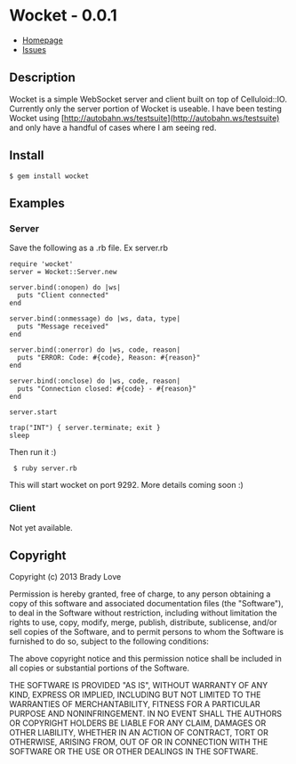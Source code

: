 # Wocket - 0.0.1

* [Homepage](https://github.com/bradylove/wocket#readme)
* [Issues](https://github.com/bradylove/wocket/issues)

## Description

Wocket is a simple WebSocket server and client built on top of Celluloid::IO.
Currently only the server portion of Wocket is useable. I have been testing Wocket
using [http://autobahn.ws/testsuite](http://autobahn.ws/testsuite) and only have a handful of cases where I am seeing red.

## Install

    $ gem install wocket

## Examples
### Server

Save the following as a .rb file. Ex server.rb

    require 'wocket'
    server = Wocket::Server.new

    server.bind(:onopen) do |ws|
      puts "Client connected"
    end

    server.bind(:onmessage) do |ws, data, type|
      puts "Message received"
    end

    server.bind(:onerror) do |ws, code, reason|
      puts "ERROR: Code: #{code}, Reason: #{reason}"
    end

    server.bind(:onclose) do |ws, code, reason|
      puts "Connection closed: #{code} - #{reason}"
    end

    server.start

    trap("INT") { server.terminate; exit }
    sleep

Then run it :)

     $ ruby server.rb

This will start wocket on port 9292. More details coming soon :)

### Client

Not yet available.

## Copyright

Copyright (c) 2013 Brady Love

Permission is hereby granted, free of charge, to any person obtaining
a copy of this software and associated documentation files (the
"Software"), to deal in the Software without restriction, including
without limitation the rights to use, copy, modify, merge, publish,
distribute, sublicense, and/or sell copies of the Software, and to
permit persons to whom the Software is furnished to do so, subject to
the following conditions:

The above copyright notice and this permission notice shall be
included in all copies or substantial portions of the Software.

THE SOFTWARE IS PROVIDED "AS IS", WITHOUT WARRANTY OF ANY KIND,
EXPRESS OR IMPLIED, INCLUDING BUT NOT LIMITED TO THE WARRANTIES OF
MERCHANTABILITY, FITNESS FOR A PARTICULAR PURPOSE AND
NONINFRINGEMENT. IN NO EVENT SHALL THE AUTHORS OR COPYRIGHT HOLDERS BE
LIABLE FOR ANY CLAIM, DAMAGES OR OTHER LIABILITY, WHETHER IN AN ACTION
OF CONTRACT, TORT OR OTHERWISE, ARISING FROM, OUT OF OR IN CONNECTION
WITH THE SOFTWARE OR THE USE OR OTHER DEALINGS IN THE SOFTWARE.
